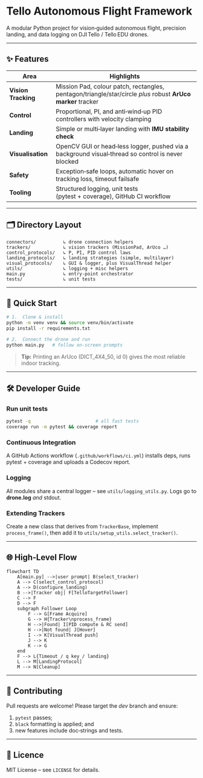 # Tello Autonomous Flight Framework

A modular Python project for vision‑guided autonomous flight, precision landing, and data logging on DJI Tello / Tello EDU drones.

---

## ✨ Features

| Area                | Highlights                                                                                                  |
| ------------------- | ----------------------------------------------------------------------------------------------------------- |
| **Vision Tracking** | Mission Pad, colour patch, rectangles, pentagon/triangle/star/circle *plus* robust **ArUco marker** tracker |
| **Control**         | Proportional, PI, and anti‑wind‑up PID controllers with velocity clamping                                   |
| **Landing**         | Simple or multi‑layer landing with **IMU stability check**                                                  |
| **Visualisation**   | OpenCV GUI or head‑less logger, pushed via a background visual‑thread so control is never blocked           |
| **Safety**          | Exception‑safe loops, automatic hover on tracking loss, timeout failsafe                                    |
| **Tooling**         | Structured logging, unit tests (pytest + coverage), GitHub CI workflow                                      |

---

## 🗂️ Directory Layout

```text
connectors/          ↳ drone connection helpers
trackers/            ↳ vision trackers (MissionPad, ArUco …)
control_protocols/   ↳ P, PI, PID control laws
landing_protocols/   ↳ landing strategies (simple, multilayer)
visual_protocols/    ↳ GUI & logger, plus VisualThread helper
utils/               ↳ logging + misc helpers
main.py              ↳ entry‑point orchestrator
tests/               ↳ unit tests
```

---

## 🚀 Quick Start

```bash
# 1.  Clone & install
python -m venv venv && source venv/bin/activate
pip install -r requirements.txt

# 2.  Connect the drone and run
python main.py   # follow on‑screen prompts
```

> **Tip:** Printing an ArUco (DICT\_4X4\_50, id 0) gives the most reliable indoor tracking.

---

## 🛠️ Developer Guide

### Run unit tests

```bash
pytest -q                        # all fast tests
coverage run -m pytest && coverage report
```

### Continuous Integration

A GitHub Actions workflow (`.github/workflows/ci.yml`) installs deps, runs pytest + coverage and uploads a Codecov report.

### Logging

All modules share a central logger – see `utils/logging_utils.py`.  Logs go to **drone.log** *and* stdout.

### Extending Trackers

Create a new class that derives from `TrackerBase`, implement `process_frame()`, then add it to `utils/setup_utils.select_tracker()`.

---

## 🌐 High‑Level Flow

```mermaid
flowchart TD
    A[main.py] -->|user prompt| B(select_tracker)
    A --> C(select_control_protocol)
    A --> D(configure_landing)
    B -->|Tracker obj| F[TelloTargetFollower]
    C --> F
    D --> F
    subgraph Follower Loop
        F --> G[Frame Acquire]
        G --> H{Tracker\nprocess_frame}
        H -->|Found| I[PID compute & RC send]
        H -->|Not found| J[Hover]
        I --> K[VisualThread push]
        J --> K
        K --> G
    end
    F --> L{Timeout / q key / landing}
    L --> M[LandingProtocol]
    M --> N[Cleanup]
```

---

## 🤝 Contributing

Pull requests are welcome!  Please target the *dev* branch and ensure:

1. `pytest` passes;
2. `black` formatting is applied; and
3. new features include doc‑strings and tests.

---

## 📄 Licence

MIT License – see `LICENSE` for details.
